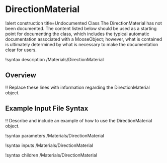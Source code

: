# DirectionMaterial

!alert construction title=Undocumented Class
The DirectionMaterial has not been documented. The content listed below should be used as a starting point for
documenting the class, which includes the typical automatic documentation associated with a
MooseObject; however, what is contained is ultimately determined by what is necessary to make the
documentation clear for users.

!syntax description /Materials/DirectionMaterial

## Overview

!! Replace these lines with information regarding the DirectionMaterial object.

## Example Input File Syntax

!! Describe and include an example of how to use the DirectionMaterial object.

!syntax parameters /Materials/DirectionMaterial

!syntax inputs /Materials/DirectionMaterial

!syntax children /Materials/DirectionMaterial
